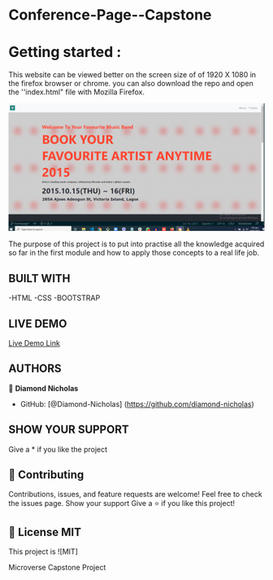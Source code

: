 # Conference-Page--Capstone

# Getting started :
This website can be viewed better on the screen size of of 1920 X 1080 in the firefox browser or chrome.
you can also download the repo and open the ''index.html" file with Mozilla Firefox.

![screenshot](img/Screenshot.png)

The purpose of this project is to put into practise all the knowledge acquired so far in the first module and how to apply those concepts to a real life job.
## BUILT WITH
-HTML
-CSS
-BOOTSTRAP

## LIVE DEMO
[Live Demo Link](https://diamond-nicholas.github.io/Newsweek-clone/)

## AUTHORS
👤 **Diamond Nicholas**
- GitHub: [@Diamond-Nicholas] (https://github.com/diamond-nicholas)  

## SHOW YOUR SUPPORT
Give a \* if you like the project

## 🤝 Contributing
Contributions, issues, and feature requests are welcome!
Feel free to check the issues page. Show your support
Give a ⭐️ if you like this project!

## 📝 License MIT
This project is ![MIT]

Microverse Capstone Project